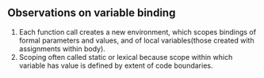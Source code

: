 Observations on variable binding
--------------------------------

1. Each function call creates a new environment, which scopes bindings of formal parameters and values, and of local variables(those created with assignments within body).
1. Scoping often called static or lexical because scope within which variable has value is defined by extent of code boundaries.


